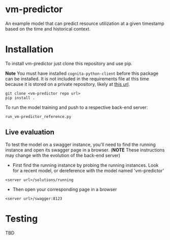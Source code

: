 # vm-predictor

An example model that can predict resource utilization at a given timestamp based on the time and historical context.

# Installation

To install vm-predictor just clone this repository and use pip.  

**Note** You must have installed `cognita-python-client` before this package can be installed.  It is not included in the requirements file at this time because it is stored on a private repository, likely at [this url](../cognita-python-client/src).
```
git clone <vm-predictor repo url>
pip install .
```

To run the model training and push to a respective back-end server:
```
run_vm-predictor_reference.py
```

## Live evaluation

To test the model on a swagger instance, you'll need to find the running instance and open its swagger page in a browser. (**NOTE** These instructions may change with the evolution of the back-end server) 

* First find the running instance by probing the running instances.  Look for a recent model, or dereference with the model named 'vm-predictor'
```
<server url>/solutions/running
```
* Then open your corresponding page in a browser
```
<server url>/swagger:8123
```

# Testing

TBD

